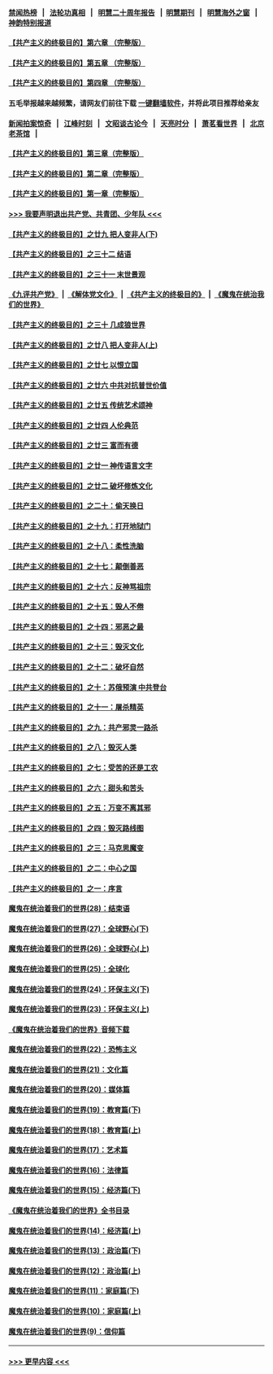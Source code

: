 #### [禁闻热榜](热点新闻.md?=0)  &nbsp;&nbsp;|&nbsp;&nbsp; [法轮功真相](https://github.com/gfw-breaker/truth/blob/master/README.md?=0) &nbsp;&nbsp;|&nbsp;&nbsp; [明慧二十周年报告](https://github.com/gfw-breaker/mh-reports/blob/master/README.md?=0) &nbsp;&nbsp;|&nbsp;&nbsp;[明慧期刊](https://github.com/gfw-breaker/mh-qikan) &nbsp;&nbsp;|&nbsp;&nbsp; [明慧海外之窗](https://github.com/gfw-breaker/mh-news/blob/master/README.md?=0) &nbsp;&nbsp;|&nbsp;&nbsp; [神韵特别报道](https://github.com/gfw-breaker/mh-news/blob/master/shenyun.md?=0)
#### [【共产主义的终极目的】第六章 （完整版）](../pages/nsc422/n11428913.md?t=03051604) 
#### [【共产主义的终极目的】第五章 （完整版）](../pages/nsc422/n11428912.md?t=03051604) 
#### [【共产主义的终极目的】第四章 （完整版）](../pages/nsc422/n11428907.md?t=03051604) 
#### 五毛举报越来越频繁，请网友们前往下载 [一键翻墙软件](https://github.com/gfw-breaker/ssr-accounts)，并将此项目推荐给亲友
#### [新闻拍案惊奇](https://github.com/gfw-breaker/banned-news/blob/master/pages/link4.md) &nbsp;&nbsp;|&nbsp;&nbsp; [江峰时刻](https://github.com/gfw-breaker/banned-news/blob/master/pages/link4.md) &nbsp;&nbsp;|&nbsp;&nbsp; [文昭谈古论今](https://github.com/gfw-breaker/banned-news/blob/master/pages/link4.md) &nbsp;&nbsp;|&nbsp;&nbsp; [天亮时分](https://github.com/gfw-breaker/banned-news/blob/master/pages/link4.md) &nbsp;&nbsp;|&nbsp;&nbsp; [萧茗看世界](https://github.com/gfw-breaker/banned-news/blob/master/pages/link4.md) &nbsp;&nbsp;|&nbsp;&nbsp; [北京老茶馆](https://github.com/gfw-breaker/banned-news/blob/master/pages/link4.md) &nbsp;&nbsp;|&nbsp;&nbsp; 
#### [【共产主义的终极目的】第三章（完整版）](../pages/nsc422/n11428848.md?t=03051604) 
#### [【共产主义的终极目的】第二章（完整版）](../pages/nsc422/n11428831.md?t=03051604) 
#### [【共产主义的终极目的】第一章（完整版）](../pages/nsc422/n11417651.md?t=03051604) 
#### [>>> 我要声明退出共产党、共青团、少年队 <<<](https://github.com/begood0513/goodnews/blob/master/quit/letter.md) 
#### [【共产主义的终极目的】之廿九 把人变非人(下)](../pages/nsc422/n11344140.md?t=03051604) 
#### [【共产主义的终极目的】之三十二 结语](../pages/nsc422/n11360535.md?t=03051604) 
#### [【共产主义的终极目的】之三十一 末世景观](../pages/nsc422/n11351129.md?t=03051604) 
#### [《九评共产党》](https://github.com/begood0513/9ping.md/blob/master/README.md) &nbsp;|&nbsp; [《解体党文化》](../../../../jtdwh.md/blob/master/README.md)  &nbsp;|&nbsp; [《共产主义的终极目的》](../../../../gczydzjmd.md/blob/master/README.md) &nbsp;|&nbsp; [《魔鬼在统治我们的世界》](../../../../mgztzwmdsj.md/blob/master/README.md) 
#### [【共产主义的终极目的】之三十 几成狼世界](../pages/nsc422/n11348280.md?t=03051604) 
#### [【共产主义的终极目的】之廿八 把人变非人(上)](../pages/nsc422/n11340492.md?t=03051604) 
#### [【共产主义的终极目的】之廿七 以恨立国](../pages/nsc422/n11336944.md?t=03051604) 
#### [【共产主义的终极目的】之廿六 中共对抗普世价值](../pages/nsc422/n11324785.md?t=03051604) 
#### [【共产主义的终极目的】之廿五 传统艺术颂神](../pages/nsc422/n11296396.md?t=03051604) 
#### [【共产主义的终极目的】之廿四 人伦典范](../pages/nsc422/n11296397.md?t=03051604) 
#### [【共产主义的终极目的】之廿三 富而有德](../pages/nsc422/n11283598.md?t=03051604) 
#### [【共产主义的终极目的】之廿一 神传语言文字](../pages/nsc422/n11263265.md?t=03051604) 
#### [【共产主义的终极目的】之廿二 破坏修炼文化](../pages/nsc422/n11245728.md?t=03051604) 
#### [【共产主义的终极目的】之二十：偷天换日](../pages/nsc422/n11238846.md?t=03051604) 
#### [【共产主义的终极目的】之十九：打开地狱门](../pages/nsc422/n11206376.md?t=03051604) 
#### [【共产主义的终极目的】之十八：柔性洗脑](../pages/nsc422/n11199994.md?t=03051604) 
#### [【共产主义的终极目的】之十七：颠倒善恶](../pages/nsc422/n11179782.md?t=03051604) 
#### [【共产主义的终极目的】之十六：反神骂祖宗](../pages/nsc422/n11166798.md?t=03051604) 
#### [【共产主义的终极目的】之十五：毁人不倦](../pages/nsc422/n11166792.md?t=03051604) 
#### [【共产主义的终极目的】之十四：邪恶之最](../pages/nsc422/n11150249.md?t=03051604) 
#### [【共产主义的终极目的】之十三：毁灭文化](../pages/nsc422/n11135227.md?t=03051604) 
#### [【共产主义的终极目的】之十二：破坏自然](../pages/nsc422/n11135214.md?t=03051604) 
#### [【共产主义的终极目的】之十：苏俄预演 中共登台](../pages/nsc422/n11118424.md?t=03051604) 
#### [【共产主义的终极目的】之十一：屠杀精英](../pages/nsc422/n11118442.md?t=03051604) 
#### [【共产主义的终极目的】之九：共产邪灵一路杀](../pages/nsc422/n11114139.md?t=03051604) 
#### [【共产主义的终极目的】之八：毁灭人类](../pages/nsc422/n11108503.md?t=03051604) 
#### [【共产主义的终极目的】之七：受苦的还是工农](../pages/nsc422/n11101809.md?t=03051604) 
#### [【共产主义的终极目的】之六：甜头和苦头](../pages/nsc422/n11096971.md?t=03051604) 
#### [【共产主义的终极目的】之五：万变不离其邪](../pages/nsc422/n11091285.md?t=03051604) 
#### [【共产主义的终极目的】之四：毁灭路线图](../pages/nsc422/n11086284.md?t=03051604) 
#### [【共产主义的终极目的】之三：马克思魔变](../pages/nsc422/n11061941.md?t=03051604) 
#### [【共产主义的终极目的】之二：中心之国](../pages/nsc422/n11047728.md?t=03051604) 
#### [【共产主义的终极目的】之一：序言](../pages/nsc422/n11086077.md?t=03051604) 
#### [魔鬼在统治着我们的世界(28)：结束语](../pages/nsc422/n10936246.md?t=03051604) 
#### [魔鬼在统治着我们的世界(27)：全球野心(下)](../pages/nsc422/n10928319.md?t=03051604) 
#### [魔鬼在统治着我们的世界(26)：全球野心(上)](../pages/nsc422/n10900318.md?t=03051604) 
#### [魔鬼在统治着我们的世界(25)：全球化](../pages/nsc422/n10788205.md?t=03051604) 
#### [魔鬼在统治着我们的世界(24)：环保主义(下)](../pages/nsc422/n10695307.md?t=03051604) 
#### [魔鬼在统治着我们的世界(23)：环保主义(上)](../pages/nsc422/n10688613.md?t=03051604) 
#### [《魔鬼在统治着我们的世界》音频下载](../pages/nsc422/n10635553.md?t=03051604) 
#### [魔鬼在统治着我们的世界(22)：恐怖主义](../pages/nsc422/n10614727.md?t=03051604) 
#### [魔鬼在统治着我们的世界(21)：文化篇](../pages/nsc422/n10597706.md?t=03051604) 
#### [魔鬼在统治着我们的世界(20)：媒体篇](../pages/nsc422/n10586579.md?t=03051604) 
#### [魔鬼在统治着我们的世界(19)：教育篇(下)](../pages/nsc422/n10564808.md?t=03051604) 
#### [魔鬼在统治着我们的世界(18)：教育篇(上)](../pages/nsc422/n10526970.md?t=03051604) 
#### [魔鬼在统治着我们的世界(17)：艺术篇](../pages/nsc422/n10499093.md?t=03051604) 
#### [魔鬼在统治着我们的世界(16)：法律篇](../pages/nsc422/n10485969.md?t=03051604) 
#### [魔鬼在统治着我们的世界(15)：经济篇(下)](../pages/nsc422/n10469975.md?t=03051604) 
#### [《魔鬼在统治着我们的世界》全书目录](../pages/nsc422/n10464261.md?t=03051604) 
#### [魔鬼在统治着我们的世界(14)：经济篇(上)](../pages/nsc422/n10457370.md?t=03051604) 
#### [魔鬼在统治着我们的世界(13)：政治篇(下)](../pages/nsc422/n10448270.md?t=03051604) 
#### [魔鬼在统治着我们的世界(12)：政治篇(上)](../pages/nsc422/n10444576.md?t=03051604) 
#### [魔鬼在统治着我们的世界(11)：家庭篇(下)](../pages/nsc422/n10440961.md?t=03051604) 
#### [魔鬼在统治着我们的世界(10)：家庭篇(上)](../pages/nsc422/n10435448.md?t=03051604) 
#### [魔鬼在统治着我们的世界(9)：信仰篇](../pages/nsc422/n10432159.md?t=03051604) 

----
#### [ >>> 更早内容 <<< ](../indexes/nsc422-earlier.md)

